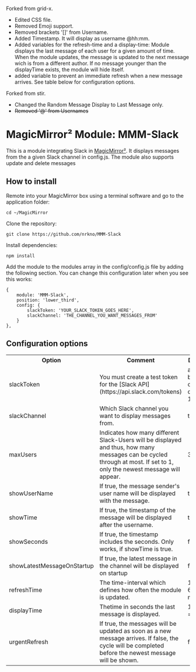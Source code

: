 Forked from  grid-x.

- Edited CSS file.
- Removed Emoji support.
- Removed brackets '[]' from Username.
- Added Timestamp. It will display as username @hh:mm.
- Added variables for the refresh-time and a display-time: Module displays the last message of each user for a given amount of time. When the module updates, the message is updated to the next message wich is from a different author. If no message younger than the displayTime exists, the module will hide itself.
- added variable to prevent an immediate refresh when a new message arrives.
See table below for configuration options.


Forked from stir.

- Changed the Random Message Display to Last Message only.
- <s>Removed '@' from Usernames</s>

# MagicMirror² Module: MMM-Slack
This is a module integrating Slack in [MagicMirror²](https://github.com/MichMich/MagicMirror). It displays messages from the a given Slack channel in config.js. The module also supports update and delete messages

## How to install

Remote into your MagicMirror box using a terminal software and go to the application folder:

    cd ~/MagicMirror

Clone the repository:

	git clone https://github.com/nrkno/MMM-Slack
	
Install dependencies:

`npm install`

Add the module to the modules array in the config/config.js file by adding the following section. You can change this configuration later when you see this works:

	{
		module: 'MMM-Slack',
		position: 'lower_third',
		config: {
			slackToken: 'YOUR_SLACK_TOKEN_GOES_HERE',
			slackChannel: 'THE_CHANNEL_YOU_WANT_MESSAGES_FROM'
		}
	},

## Configuration options

<table style="width:100%">
	<tr>
		<th>Option</th>
		<th>Comment</th>
		<th>Default</th>
	</tr>
	<tr>
		<td>slackToken</td>
		<td>You must create a test token for the [Slack API](https://api.slack.com/tokens) </td>
		<td>aaaa-bbbbb-ccccc-dddd-12344</td>
	</tr>
	<tr>
		<td>slackChannel</td>
		<td>Which Slack channel you want to display messages from.</td>
		<td>test</td>
	</tr>
	<tr>
        	<td>maxUsers</td>
       	 	<td>Indicates how many different Slack-Users will be displayed and thus, how many messages can be cycled through at most. If set to 1, only the newest message will appear.</td>
        	<td>3</td>
    	</tr>
	<tr>
        	<td>showUserName</td>
       	 	<td>If true, the message sender's user name will be displayed with the message.</td>
        	<td>true</td>
    	</tr>
	<tr>
        	<td>showTime</td>
        	<td>If true, the timestamp of the message will be displayed after the username.</td>
        	<td>true</td>
    	</tr>
	<tr>
        	<td>showSeconds</td>
        	<td>If true, the timestamp includes the seconds. Only works, if showTime is true.</td>
        	<td>false</td>
    	</tr>
    	<tr>
	        <td>showLatestMessageOnStartup</td>
        	<td>If true, the latest message in the channel will be displayed on startup</td>
        	<td>false</td>
    	</tr>
	<tr>
        	<td>refreshTime</td>
        	<td>The time-interval which defines how often the module is updated.</td>
        	<td>1 min = 60000 ms</td>
	</tr>
	<tr>
        	<td>displayTime</td>
        	<td>Thetime in seconds the last message is displayed.</td>
        	<td>10 min = 600 s</td>
    	</tr>
	<tr>
        	<td>urgentRefresh</td>
        	<td>If true, the messages will be updated as soon as a new message arrives. If false, the cycle will be completed before the newest message will be shown.</td>
        	<td>false</td>
    	</tr>
</table>

